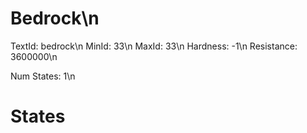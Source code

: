 # Bedrock\n
TextId: bedrock\n
MinId: 33\n
MaxId: 33\n
Hardness: -1\n
Resistance: 3600000\n

Num States: 1\n
# States
```

```